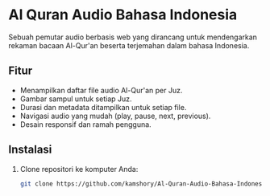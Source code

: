 # Al Quran Audio Bahasa Indonesia

Sebuah pemutar audio berbasis web yang dirancang untuk mendengarkan rekaman bacaan Al-Qur'an beserta terjemahan dalam bahasa Indonesia.

## Fitur

- Menampilkan daftar file audio Al-Qur'an per Juz.
- Gambar sampul untuk setiap Juz.
- Durasi dan metadata ditampilkan untuk setiap file.
- Navigasi audio yang mudah (play, pause, next, previous).
- Desain responsif dan ramah pengguna.

## Instalasi

1. Clone repositori ke komputer Anda:
   ```bash
   git clone https://github.com/kamshory/Al-Quran-Audio-Bahasa-Indonesia.git
